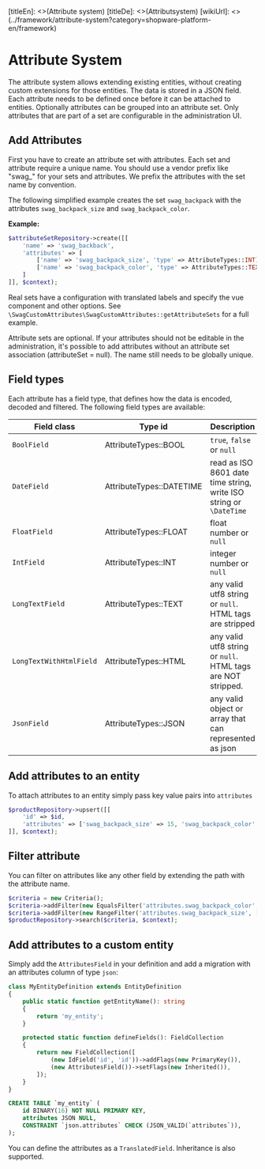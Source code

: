 [titleEn]: <>(Attribute system)
[titleDe]: <>(Attributsystem)
[wikiUrl]: <>(../framework/attribute-system?category=shopware-platform-en/framework)
# Attribute System

The attribute system allows extending existing entities, without creating
custom extensions for those entities. The data is stored in a JSON field.
Each attribute needs to be defined once before it can be attached to entities.
Optionally attributes can be grouped into an attribute set. Only attributes
that are part of a set are configurable in the administration UI.

## Add Attributes

First you have to create an attribute set with attributes. Each set and
attribute require a unique name. You should use a vendor prefix like "swag_"
for your sets and attributes. We prefix the attributes with the set name
by convention.

The following simplified example creates the set `swag_backpack` with the
attributes `swag_backpack_size` and `swag_backpack_color`.

**Example:**
```php
$attributeSetRepository->create([[
    'name' => 'swag_backback',
    'attributes' => [
        ['name' => 'swag_backpack_size', 'type' => AttributeTypes::INT],
        ['name' => 'swag_backpack_color', 'type' => AttributeTypes::TEXT]
    ]
]], $context);
```

Real sets have a configuration with translated labels and specify the
vue component and other options. See `\SwagCustomAttributes\SwagCustomAttributes::getAttributeSets`
for a full example.

Attribute sets are optional. If your attributes should not be editable
in the administration, it's possible to add attributes without an attribute
set association (attributeSet = null). The name still needs to be globally
unique.

## Field types

Each attribute has a field type, that defines how the data is encoded,
decoded and filtered. The following field types are available:

Field class|Type id|Description
|---|---|---|
|`BoolField`|AttributeTypes::BOOL|`true`, `false` or `null`
|`DateField`|AttributeTypes::DATETIME| read as ISO 8601 date time string, write ISO string or `\DateTime`
|`FloatField`|AttributeTypes::FLOAT|float number or `null`
|`IntField`|AttributeTypes::INT|integer number or `null`
|`LongTextField`|AttributeTypes::TEXT|any valid utf8 string or `null`. HTML tags are stripped
|`LongTextWithHtmlField`|AttributeTypes::HTML|any valid utf8 string or `null`. HTML tags are NOT stripped.
|`JsonField`|AttributeTypes::JSON|any valid object or array that can represented as json


## Add attributes to an entity

To attach attributes to an entity simply pass key value pairs into `attributes`


```php
$productRepository->upsert([[
    'id' => $id,
    'attributes' => ['swag_backpack_size' => 15, 'swag_backpack_color' => 'blue']
]], $context);
```


## Filter attribute

You can filter on attributes like any other field by extending the path with
the attribute name.

```php
$criteria = new Criteria();
$criteria->addFilter(new EqualsFilter('attributes.swag_backpack_color', 'blue');
$criteria->addFilter(new RangeFilter('attributes.swag_backpack_size', [RangeFilter::GT => 12]);
$productRepository->search($criteria, $context);
```


## Add attributes to a custom entity

Simply add the `AttributesField` in your definition and add a migration
with an attributes column of type `json`:

```php
class MyEntityDefinition extends EntityDefinition
{
    public static function getEntityName(): string
    {
        return 'my_entity';
    }

    protected static function defineFields(): FieldCollection
    {
        return new FieldCollection([
            (new IdField('id', 'id'))->addFlags(new PrimaryKey()),
            (new AttributesField())->setFlags(new Inherited()),
        ]);
    }
}
```

```sql
CREATE TABLE `my_entity` (
    id BINARY(16) NOT NULL PRIMARY KEY,
    attributes JSON NULL,
    CONSTRAINT `json.attributes` CHECK (JSON_VALID(`attributes`)),
);
```

You can define the attributes as a `TranslatedField`. Inheritance is also
supported.
